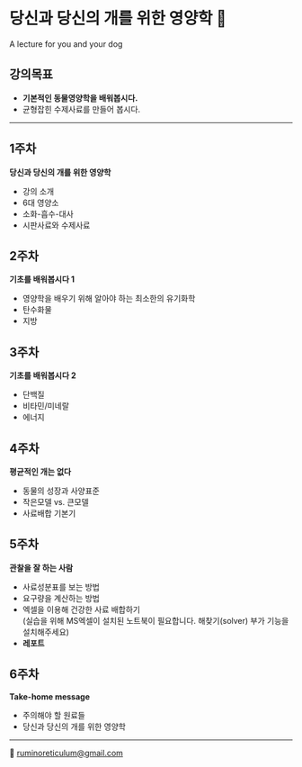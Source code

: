 # 당신과 당신의 개를 위한 영양학 :dog:  
A lecture for you and your dog  
## 강의목표
- **기본적인 동물영양학을 배워봅시다.**  
- 균형잡힌 수제사료를 만들어 봅시다.  

---------------------------------------

## 1주차  
**당신과 당신의 개를 위한 영양학**  
- 강의 소개  
- 6대 영양소  
- 소화-흡수-대사  
- 시판사료와 수제사료  

## 2주차  
**기초를 배워봅시다 1**  
- 영양학을 배우기 위해 알아야 하는 최소한의 유기화학
- 탄수화물
- 지방  

## 3주차  
**기초를 배워봅시다 2**  
- 단백질  
- 비타민/미네랄  
- 에너지  

## 4주차  
**평균적인 개는 없다**  
- 동물의 성장과 사양표준  
- 작은모델 vs. 큰모델  
- 사료배합 기본기  

## 5주차  
**관찰을 잘 하는 사람**  
- 사료성분표를 보는 방법  
- 요구량을 계산하는 방법  
- 엑셀을 이용해 건강한 사료 배합하기  
(실습을 위해 MS엑셀이 설치된 노트북이 필요합니다. 해찾기(solver) 부가 기능을 설치해주세요)    
- **레포트**

## 6주차  
**Take-home message**  
- 주의해야 할 원료들  
- 당신과 당신의 개를 위한 영양학  

---------------------------------------
💌 ruminoreticulum@gmail.com
